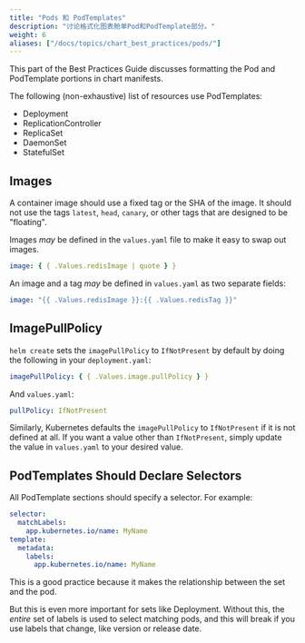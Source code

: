 ```yaml
---
title: "Pods 和 PodTemplates"
description: "讨论格式化图表舱单Pod和PodTemplate部分。"
weight: 6
aliases: ["/docs/topics/chart_best_practices/pods/"]
---
```


This part of the Best Practices Guide discusses formatting the Pod and
PodTemplate portions in chart manifests.

The following (non-exhaustive) list of resources use PodTemplates:

- Deployment
- ReplicationController
- ReplicaSet
- DaemonSet
- StatefulSet

## Images

A container image should use a fixed tag or the SHA of the image. It should not
use the tags `latest`, `head`, `canary`, or other tags that are designed to be
"floating".

Images _may_ be defined in the `values.yaml` file to make it easy to swap out
images.

```yaml
image: { { .Values.redisImage | quote } }
```

An image and a tag _may_ be defined in `values.yaml` as two separate fields:

```yaml
image: "{{ .Values.redisImage }}:{{ .Values.redisTag }}"
```

## ImagePullPolicy

`helm create` sets the `imagePullPolicy` to `IfNotPresent` by default by doing
the following in your `deployment.yaml`:

```yaml
imagePullPolicy: { { .Values.image.pullPolicy } }
```

And `values.yaml`:

```yaml
pullPolicy: IfNotPresent
```

Similarly, Kubernetes defaults the `imagePullPolicy` to `IfNotPresent` if it is
not defined at all. If you want a value other than `IfNotPresent`, simply update
the value in `values.yaml` to your desired value.

## PodTemplates Should Declare Selectors

All PodTemplate sections should specify a selector. For example:

```yaml
selector:
  matchLabels:
    app.kubernetes.io/name: MyName
template:
  metadata:
    labels:
      app.kubernetes.io/name: MyName
```

This is a good practice because it makes the relationship between the set and
the pod.

But this is even more important for sets like Deployment. Without this, the
_entire_ set of labels is used to select matching pods, and this will break if
you use labels that change, like version or release date.
